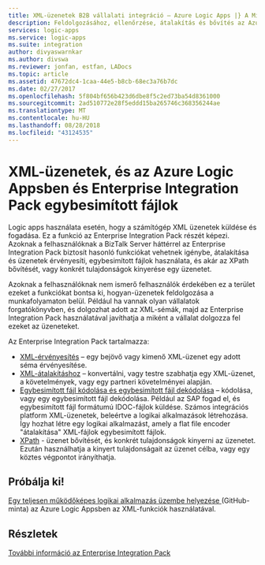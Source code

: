 ```yaml
---
title: XML-üzenetek B2B vállalati integráció – Azure Logic Apps |} A Microsoft Docs
description: Feldolgozásához, ellenőrzése, átalakítás és bővítés az Azure Logic Appsben az Enterprise Integration Pack csomag B2B-megoldásoktól az XML-üzenetek
services: logic-apps
ms.service: logic-apps
ms.suite: integration
author: divyaswarnkar
ms.author: divswa
ms.reviewer: jonfan, estfan, LADocs
ms.topic: article
ms.assetid: 47672dc4-1caa-44e5-b8cb-68ec3a76b7dc
ms.date: 02/27/2017
ms.openlocfilehash: 5f804bf656b423d6dbe8f5c2ed73ba54d8361000
ms.sourcegitcommit: 2ad510772e28f5eddd15ba265746c368356244ae
ms.translationtype: MT
ms.contentlocale: hu-HU
ms.lasthandoff: 08/28/2018
ms.locfileid: "43124535"
---
```

# <a name="xml-messages-and-flat-files-in-azure-logic-apps-with-enterprise-integration-pack"></a>XML-üzenetek, és az Azure Logic Appsben és Enterprise Integration Pack egybesimított fájlok

Logic apps használata esetén, hogy a számítógép XML üzenetek küldése és fogadása. Ez a funkció az Enterprise Integration Pack részét képezi. Azoknak a felhasználóknak a BizTalk Server háttérrel az Enterprise Integration Pack biztosít hasonló funkciókat vehetnek igénybe, átalakítása és üzenetek érvényesíti, egybesimított fájlok használata, és akár az XPath bővítését, vagy konkrét tulajdonságok kinyerése egy üzenetet. 

Azoknak a felhasználóknak nem ismerő felhasználók érdekében ez a terület ezeket a funkciókat bontsa ki, hogyan-üzenetek feldolgozása a munkafolyamaton belül. Például ha vannak olyan vállalatok forgatókönyvben, és dolgozhat adott az XML-sémák, majd az Enterprise Integration Pack használatával javíthatja a miként a vállalat dolgozza fel ezeket az üzeneteket. 

Az Enterprise Integration Pack tartalmazza: 

* [XML-érvényesítés](logic-apps-enterprise-integration-xml-validation.md "további információ üzenet XML-érvényesítés") – egy bejövő vagy kimenő XML-üzenet egy adott séma érvényesítése.
* [XML-átalakításhoz](../logic-apps/logic-apps-enterprise-integration-transform.md "megismerheti a XML-üzenet átalakítások vagy a térképek") – konvertálni, vagy testre szabhatja egy XML-üzenet, a követelmények, vagy egy partneri követelményei alapján.
* [Egybesimított fájl kódolása és egybesimított fájl dekódolása](logic-apps-enterprise-integration-flatfile.md "megismerheti a egybesimított fájl kódolása és dekódolása") – kódolása, vagy egy egybesimított fájl dekódolása. Például az SAP fogad el, és egybesimított fájl formátumú IDOC-fájlok küldése. Számos integrációs platform XML-üzenetek, beleértve a logikai alkalmazások létrehozása. Így hozhat létre egy logikai alkalmazást, amely a flat file encoder "átalakítása" XML-fájlok egybesimított fájlok. 
* [XPath](https://msdn.microsoft.com/library/mt643789.aspx) - üzenet bővítését, és konkrét tulajdonságok kinyerni az üzenetet. Ezután használhatja a kinyert tulajdonságait az üzenet célba, vagy egy köztes végpontot irányíthatja.

## <a name="try-it-out"></a>Próbálja ki!
[Egy teljesen működőképes logikai alkalmazás üzembe helyezése ](https://github.com/Azure/azure-quickstart-templates/tree/master/201-logic-app-veter-pipeline) (GitHub-minta) az Azure Logic Appsben az XML-funkciók használatával.

## <a name="learn-more"></a>Részletek
[További információ az Enterprise Integration Pack](../logic-apps/logic-apps-enterprise-integration-overview.md "megismerheti a vállalati integrációs csomag")
